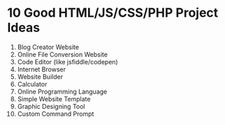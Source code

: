 # 10 Good HTML/JS/CSS/PHP Project Ideas
1. Blog Creator Website
2. Online File Conversion Website
3. Code Editor (like jsfiddle/codepen)
4. Internet Browser
5. Website Builder
6. Calculator
7. Online Programming Language
8. Simple Website Template
9. Graphic Designing Tool
10. Custom Command Prompt
